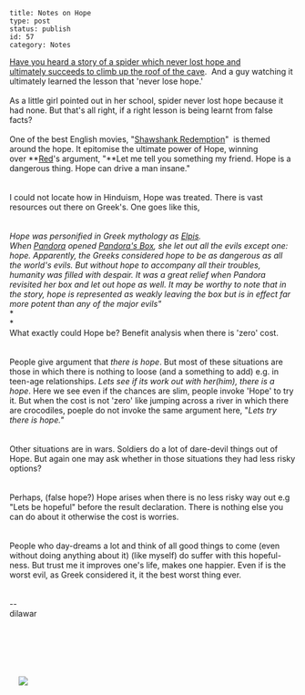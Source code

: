 ~~~~ 
title: Notes on Hope
type: post
status: publish
id: 57
category: Notes
~~~~

[Have you heard a story of a spider which never lost hope and
ultimately succeeds to climb up the roof of the
cave](http://www.mainlesson.com/display.php?author=baldwin&book=fifty&story=bruce).  And
a guy watching it ultimately learned the lesson that 'never lose hope.'\
\
As a little girl pointed out in her school, spider never lost hope
because it had none. But that's all right, if a right lesson is being
learnt from false facts?\
\
One of the best English movies, "[Shawshank
Redemption](http://www.imdb.com/title/tt0111161/)"  is themed around the
hope. It epitomise the ultimate power of Hope, winning
over **[Red](http://www.imdb.com/name/nm0000151/)'s argument, "**Let me
tell you something my friend. Hope is a dangerous thing. Hope can drive
a man insane."\
\
\
I could not locate how in Hinduism, Hope was treated. There is vast
resources out there on Greek's. One goes like this,\
\
\
*Hope was personified in Greek mythology
as *[*Elpis*](http://en.wikipedia.org/wiki/Elpis "Elpis")*.
When *[*Pandora*](http://en.wikipedia.org/wiki/Pandora "Pandora")* opened *[*Pandora's
Box*](http://en.wikipedia.org/wiki/Pandora%27s_Box "Pandora's Box")*,
she let out all the evils except one: hope. Apparently, the Greeks
considered hope to be as dangerous as all the world's evils. But without
hope to accompany all their troubles, humanity was filled with despair.
It was a great relief when Pandora revisited her box and let out hope as
well. It may be worthy to note that in the story, hope is represented as
weakly leaving the box but is in effect far more potent than any of the
major evils"*\
*\
*\
What exactly could Hope be? Benefit analysis when there is 'zero' cost.\
\
\
People give argument that *there is hope*. But most of these situations
are those in which there is nothing to loose (and a something to add)
e.g. in teen-age relationships. *Lets see if its work out with her(him),
there is a hope*. Here we see even if the chances are slim, people
invoke 'Hope' to try it. But when the cost is not 'zero' like jumping
across a river in which there are crocodiles, poeple do not invoke the
same argument here, "*Lets try there is hope."* \
\
\
Other situations are in wars. Soldiers do a lot of dare-devil things out
of Hope. But again one may ask whether in those situations they had less
risky options?\
\
\
Perhaps, (false hope?) Hope arises when there is no less risky way out
e.g "Lets be hopeful" before the result declaration. There is nothing
else you can do about it otherwise the cost is worries.\
\
\
People who day-dreams a lot and think of all good things to come (even
without doing anything about it) (like myself) do suffer with this
hopeful-ness. But trust me it improves one's life, makes one happier.
Even if is the worst evil, as Greek considered it, it the best worst
thing ever.\
\
\
--\
dilawar \
\
\
\
\
\
\
   
![](https://blogger.googleusercontent.com/tracker/3794193585985230867-8357415511414132904?l=dilawarsays.blogspot.com)
